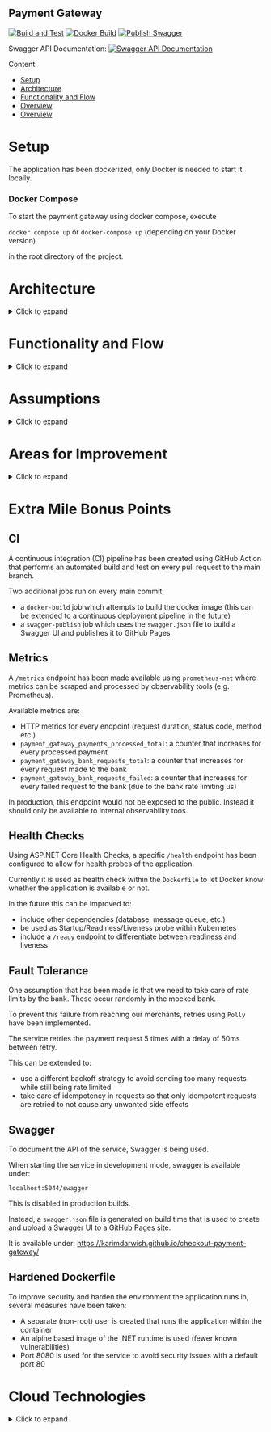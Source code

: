 ## Payment Gateway
[![Build and Test](https://github.com/KarimDarwish/checkout-payment-gateway/actions/workflows/build-test.yml/badge.svg)](https://github.com/KarimDarwish/checkout-payment-gateway/actions/workflows/build-test.yml)
[![Docker Build](https://github.com/KarimDarwish/checkout-payment-gateway/actions/workflows/docker-build.yml/badge.svg)](https://github.com/KarimDarwish/checkout-payment-gateway/actions/workflows/docker-build.yml)
[![Publish Swagger](https://github.com/KarimDarwish/checkout-payment-gateway/actions/workflows/swagger-publish.yml/badge.svg)](https://github.com/KarimDarwish/checkout-payment-gateway/actions/workflows/swagger-publish.yml)

Swagger API Documentation:
[![Swagger API Documentation](https://validator.swagger.io/validator?url=https://karimdarwish.github.io/checkout-payment-gateway/swagger.json)](https://karimdarwish.github.io/checkout-payment-gateway/)

Content:

* [Setup](#Setup)
* [Architecture](#Architecture)
* [Functionality and Flow](#Overview)
* [Overview](#Overview)
* [Overview](#Overview)

# Setup

The application has been dockerized, only Docker is needed to start it locally.

### Docker Compose
To start the payment gateway using docker compose, execute 

``docker compose up`` or `docker-compose up` (depending on your Docker version)

in the root directory of the project.

# Architecture
<details>
  <summary>Click to expand</summary>
	test
</details>

# Functionality and Flow
<details>
  <summary>Click to expand</summary>
	test
</details>

# Assumptions
<details>
  <summary>Click to expand</summary>
	test
</details>

# Areas for Improvement
<details>
  <summary>Click to expand</summary>
	test
</details>

# Extra Mile Bonus Points

## CI

A continuous integration (CI) pipeline has been created using GitHub Action that performs an automated build and test on every pull request to the main branch.

Two additional jobs run on every main commit: 

- a ``docker-build`` job which attempts to build the docker image (this can be extended to a continuous deployment pipeline in the future)
- a ``swagger-publish`` job which uses the `swagger.json` file to build a Swagger UI and publishes it to GitHub Pages


## Metrics

A ``/metrics`` endpoint has been made available using `prometheus-net` where metrics can be scraped and processed by observability tools (e.g. Prometheus).

Available metrics are:

- HTTP metrics for every endpoint (request duration, status code, method etc.)
- ``payment_gateway_payments_processed_total``: a counter that increases for every processed payment
- ``payment_gateway_bank_requests_total``: a counter that increases for every request made to the bank
- ``payment_gateway_bank_requests_failed``: a counter that increases for every failed request to the bank (due to the bank rate limiting us)

In production, this endpoint would not be exposed to the public. Instead it should only be available to internal observability toos.

## Health Checks

Using ASP.NET Core Health Checks, a specific ``/health`` endpoint has been configured to allow for health probes of the application.

Currently it is used as health check within the ``Dockerfile`` to let Docker know whether the application is available or not.

In the future this can be improved to:

- include other dependencies (database, message queue, etc.)
- be used as Startup/Readiness/Liveness probe within Kubernetes
- include a ``/ready`` endpoint to differentiate between readiness and liveness

## Fault Tolerance

One assumption that has been made is that we need to take care of rate limits by the bank.
These occur randomly in the mocked bank.

To prevent this failure from reaching our merchants, retries using ``Polly`` have been implemented.

The service retries the payment request 5 times with a delay of 50ms between retry.

This can be extended to:

- use a different backoff strategy to avoid sending too many requests while still being rate limited
- take care of idempotency in requests so that only idempotent requests are retried to not cause any unwanted side effects


## Swagger 

To document the API of the service, Swagger is being used.

When starting the service in development mode, swagger is available under:

``localhost:5044/swagger``

This is disabled in production builds.

Instead, a ``swagger.json`` file is generated on build time that is used to create and upload a Swagger UI to a GitHub Pages site.

It is available under: https://karimdarwish.github.io/checkout-payment-gateway/

## Hardened Dockerfile

To improve security and harden the environment the application runs in, several measures have been taken:

- A separate (non-root) user is created that runs the application within the container
- An alpine based image of the .NET runtime is used (fewer known vulnerabilities)
- Port 8080 is used for the service to avoid security issues with a default port 80

# Cloud Technologies
<details>
  <summary>Click to expand</summary>
	test
</details>


